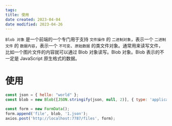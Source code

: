 ```yaml
---
tags:
title: 使用
date created: 2023-04-04
date modified: 2023-04-26
---
```


`Blob 对象` 是一个前端的一个专门用于支持 `文件操作` 的 `二进制对象`，表示一个 `二进制文件` 的 `数据内容`，表示一个 `不可变`、`原始数据` 的类文件对象。通常用来读写文件，比如一个图片文件的内容就可以通过 Blob 对象读写。Blob 对象。Blob 表示的不一定是 JavaScript 原生格式的数据。

# 使用

```JavaScript
const json = { hello: "world" };
const blob = new Blob([JSON.stringify(json, null, 2)], { type: 'application/json' });

const form = new FormData();
form.append('file', blob, '1.json');
axios.post('http://localhost:7787/files', form);
```
